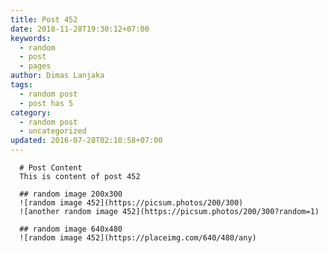 ```yaml
---
title: Post 452
date: 2018-11-28T19:30:12+07:00
keywords:
  - random
  - post
  - pages
author: Dimas Lanjaka
tags:
  - random post
  - post has 5
category:
  - random post
  - uncategorized
updated: 2016-07-28T02:10:58+07:00
---
```


      # Post Content
      This is content of post 452

      ## random image 200x300
      ![random image 452](https://picsum.photos/200/300)
      ![another random image 452](https://picsum.photos/200/300?random=1)

      ## random image 640x480
      ![random image 452](https://placeimg.com/640/480/any)
      